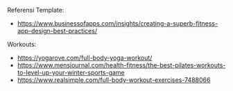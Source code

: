 Referensi Template:
- https://www.businessofapps.com/insights/creating-a-superb-fitness-app-design-best-practices/


Workouts:
- https://yogarove.com/full-body-yoga-workout/
- https://www.mensjournal.com/health-fitness/the-best-pilates-workouts-to-level-up-your-winter-sports-game
- https://www.realsimple.com/full-body-workout-exercises-7488066